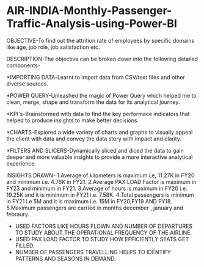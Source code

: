 # AIR-INDIA-Monthly-Passenger-Traffic-Analysis-using-Power-BI
OBJECTIVE-To find out the attrition rate of employees by specific domains like age, job role, job satisfaction etc.

DESCRIPTION-The objective can be broken down into the following detailed components-

*IMPORTING DATA-Learnt to import data from CSV/text files and other diverse sources.

*POWER QUERY-Unleashed the magic of Power Query which helped me to clean, merge, shape and transform the data for its analytical journey.

*KPI's-Brainstormed with data to find the key performace indicators that helped to produce insights to make better decisions.

*CHARTS-Explored a wide variety of charts and graphs to visually appeal the client with data and convey the data story with impact and clarity.

*FILTERS AND SLICERS-Dynamically sliced and diced the data to gain deeper and more valuable insights to provide a more interactive analytical experience.

INSIGHTS DRAWN-
1.Average of kilometers is maximum i,e, 11.27K in FY20 and minimum i.e. 4.76K in FY21.
2.Average PAX LOAD Factor is maximum in FY23 and minimum in FY21.
3.Average of hours is maximum in FY20 i.e. 19.25K and it is minimum in FY21 i.e. 7.58K.
4.Total passengers is minimum in FY21 i.e 5M and it is maximum i.e. 15M in FY20,FY19 AND FY18.
5.Maximum passengers are carried in months december , january and febraury.
*  USED FACTORS LIKE HOURS FLOWN AND NUMBER OF DEPARTURES TO STUDY ABOUT THE OPERATIONAL FREQUENCY OF THE AIRLINE.
*  USED PAX LOAD FACTOR TO STUDY HOW EFFICIENTLY SEATS GET FILLED.
*  NUMBER OF PASSENGERS TRAVELLING HELPS TO IDENTIFY PATTERNS AND SEASONS IN DEMAND.
